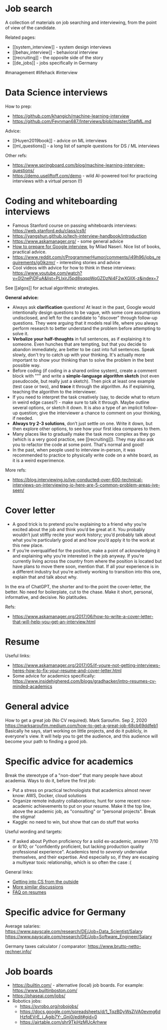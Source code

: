 # Job search

A collection of materials on job searching and interviewing, from the point of view of the candidate.

Related pages:
* [[system_interview]] - system design interviews
* [[behav_interview]] - behavioral interview
* [[recruiting]] - the opposite side of the story
* [[de_jobs]] - jobs specifically in Germany

#management #lifehack #interview


# Data Science interviews

How to prep:
* https://github.com/khangich/machine-learning-interview
* https://github.com/Feynman687/Interviews/blob/master/StatML.md

Advice:
* [[Huyen2019book]] - advice on ML interviews
* [[ml_questions]] - a long list of sample questions for DS / ML interviews

Other refs:
* https://www.springboard.com/blog/machine-learning-interview-questions/
* https://demo.useliftoff.com/demo - wild AI-powered tool for practicing interviews with a virtual person (!)

# Coding and whiteboarding interviews

* Famous Stanford course on passing whiteboards interviews: https://web.stanford.edu/class/cs9/
* https://yangshun.github.io/tech-interview-handbook/introduction
* https://www.askamanager.org/ - some general advice
* [How to prepare for Google interview](https://www.linkedin.com/pulse/average-googler-four-weeks-study-plan-milad-naseri/?trk=v-feed), by Milad Naseri. Nice list of books, practical advice. 
* https://www.reddit.com/r/ProgrammerHumor/comments/i49h96/jobs_requirements/g0ikzmr/ - interesting stories and advice
* Cool videos with advice for how to think in these interviews: https://www.youtube.com/watch?v=0l2nePjDFuA&list=PLlxjrJ5pd8sqqpWqGZDzNi4F2wXGllX-z&index=7

See [[algos]] for actual algorithmic strategies.

**General advice:**
* Always ask **clarification** questions! At least in the past, Google would intentionally design questions to be vague, with some core assumptions undisclosed, and left for the candidate to "discover" through follow-up questions. They were arguing that it models real life, where you always perform research to better understand the problem before attempting to solve it.
* **Verbalize your half-thoughts** in full sentences, as if explaining it to someone. Even hunches that are tempting, but that you decide to abandon immediately, are better to be cast into full sentences. Speak slowly, don't try to catch up with your thinking. It's actually more important to show your thinking than to solve the problem in the best possible way.
* Before coding (if coding in a shared online system), create a comment block with  """ and write a **simple-language algorithm sketch** (not even pseudocode, but really just a sketch). Then pick at least one example (test case or two), and **trace** it through the algorithm. As if explaining, teaching the algorithm to the interviewer.
* If you need to interpret the task creatively (say, to decide what to return in weird edge cases?) - make sure to talk it through. Maybe outline several options, or sketch it down. It is also a type of an implicit follow-up question; give the interviewer a chance to comment on your thinking, if needed.
* **Always try 2-3 solutions**, don’t just settle on one. Write it down, but then explore other options, to see how your first idea compares to them.
* Many places like to gradually make the task more complex as they go (which is a very good practice, see [[recruiting]]). They may also ask you to refactor the code at some point. That's normal and good!
* In the past, when people used to interview in-person, it was recommended to practice to physically write code on a white board, as it is a weird experimence.

More refs:
* https://blog.interviewing.io/ive-conducted-over-600-technical-interviews-on-interviewing-io-here-are-5-common-problem-areas-ive-seen/

# Cover letter

* A good trick is to pretend you’re explaining to a friend why you’re excited about the job and think you’d be great at it. You probably wouldn’t just stiffly recite your work history; you’d probably talk about what you’re particularly good at and how you’d apply it to the work at this new place.
* If you’re overqualified for the position, make a point of acknowledging it and explaining why you’re interested in the job anyway. If you’re currently living across the country from where the position is located but have plans to move there soon, mention that. If all your experience is in a different industry but you’re actively working to transition into this one, explain that and talk about why.

In the era of ChatGPT, the shorter and to-the point the cover-letter, the better. No need for boilerplate, cut to the chase. Make it short, personal, informative, and decisive. No platitudes.

Refs:
* https://www.askamanager.org/2017/06/how-to-write-a-cover-letter-that-will-help-you-get-an-interview.html

# Resume

Useful links:
* https://www.askamanager.org/2017/05/if-youre-not-getting-interviews-heres-how-to-fix-your-resume-and-cover-letter.html
* Some advice for academics specifically: https://www.insidehighered.com/blogs/gradhacker/intro-resumes-cv-minded-academics

# General advice

How to get a great job (No CV required). Mark Saroufim. Sep 2, 2020
https://marksaroufim.medium.com/how-to-get-a-great-job-68cb69ddfeb1
Basically he says, start working on little projects, and do it publicly, in everyone's view. It will help you to get the audience, and this audience will become your path to finding a good job.

# Specific advice for academics

Break the stereotype of a "non-doer" that many people have about academia. Ways to do it, before the first job:
* Put a stress on practical technologists that academics almost never know: AWS, Docker, cloud solutions
* Organize remote industry collaborations; hunt for some recent non-academic achievements to put on your resume. Make it the top line, above the academic job, as "consulting" or "personal projects". Break the stigma!
* Kaggle: no need to win, but show that can do stuff that works

Useful wording and targets:
* If asked about Python proficiency for a solid ex-academic, answer 7/10 or 8/10; or "confidently proficient, but lacking production quality professional experience". Academics tend to _severely_ undervalue themselves, and their expertise. And especially so, if they are escaping a multiyear toxic relationship, which is so often the case :(

General links:
* [Getting into CS from the outside](https://www.reddit.com/r/cscareerquestions/comments/17n5a1/getting_in_to_a_cs_career_from_outside_cs/)
* [More similar discussions](https://www.reddit.com/r/cscareerquestions/comments/17n5a1/getting_in_to_a_cs_career_from_outside_cs/)
* [FAQ on resumes](https://www.reddit.com/r/cscareerquestions/wiki/faq_resumes)

# Specific advice for Germany

Average salaries:
https://www.payscale.com/research/DE/Job=Data_Scientist/Salary
https://www.payscale.com/research/DE/Job=Software_Engineer/Salary

Germany taxes calculator / comparator:
https://www.brutto-netto-rechner.info/

# Job boards

* https://builtin.com/ - alternative (local) job boards. For example: https://www.builtinboston.com/
* https://phaseai.com/jobs/
* Robotics jobs:
    * https://svrobo.org/robojobs/
    * https://docs.google.com/spreadsheets/d/1_TqzBDyWsZjVA0evmg6dHzfqEVrE_j_Agib7Y-_Gni0/edit#gid=0
    * https://airtable.com/shr9TkiHzMUcArhww